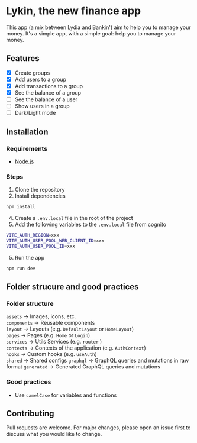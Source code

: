 # Lykin, the new finance app
This app (a mix between Lydia and Bankin') aim to help you to manage your money. It's a simple app, with a simple goal: help you to manage your money.

## Features
- [x] Create groups
- [x] Add users to a group
- [x] Add transactions to a group
- [x] See the balance of a group
- [ ] See the balance of a user
- [ ] Show users in a group
- [ ] Dark/Light mode 

## Installation
### Requirements
- [Node.js](https://nodejs.org/en/)

### Steps
1. Clone the repository
2. Install dependencies
```bash
npm install
```
4. Create a `.env.local` file in the root of the project
5. Add the following variables to the `.env.local` file from cognito
```bash
VITE_AUTH_REGION=xxx
VITE_AUTH_USER_POOL_WEB_CLIENT_ID=xxx
VITE_AUTH_USER_POOL_ID=xxx
```
5. Run the app
```bash
npm run dev
```

## Folder strucure and good practices 
### Folder structure
`assets` -> Images, icons, etc.  
`components` -> Reusable components  
`layout` -> Layouts  (e.g. `DefaultLayout` or `HomeLayout`)  
`pages` -> Pages (e.g. `Home` or `Login`)  
`services` -> Utils Services (e.g. `router` )  
`contexts` -> Contexts of the application (e.g. `AuthContext`)  
`hooks` -> Custom hooks (e.g. `useAuth`)  
`shared` -> Shared configs 
`graphql` -> GraphQL queries and mutations in raw format
`generated` -> Generated GraphQL queries and mutations

### Good practices
- Use `camelCase` for variables and functions

## Contributing
Pull requests are welcome. For major changes, please open an issue first to discuss what you would like to change.







